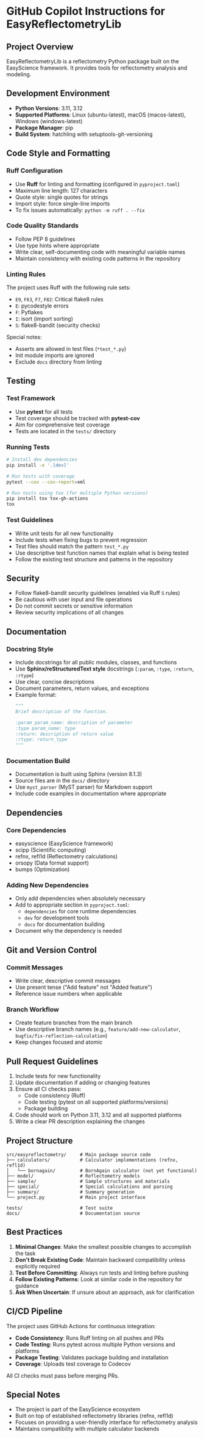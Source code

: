 # GitHub Copilot Instructions for EasyReflectometryLib

## Project Overview

EasyReflectometryLib is a reflectometry Python package built on the EasyScience framework. It provides tools for reflectometry analysis and modeling.

## Development Environment

- **Python Versions**: 3.11, 3.12
- **Supported Platforms**: Linux (ubuntu-latest), macOS (macos-latest), Windows (windows-latest)
- **Package Manager**: pip
- **Build System**: hatchling with setuptools-git-versioning

## Code Style and Formatting

### Ruff Configuration
- Use **Ruff** for linting and formatting (configured in `pyproject.toml`)
- Maximum line length: 127 characters
- Quote style: single quotes for strings
- Import style: force single-line imports
- To fix issues automatically: `python -m ruff . --fix`

### Code Quality Standards
- Follow PEP 8 guidelines
- Use type hints where appropriate
- Write clear, self-documenting code with meaningful variable names
- Maintain consistency with existing code patterns in the repository

### Linting Rules
The project uses Ruff with the following rule sets:
- `E9`, `F63`, `F7`, `F82`: Critical flake8 rules
- `E`: pycodestyle errors
- `F`: Pyflakes
- `I`: isort (import sorting)
- `S`: flake8-bandit (security checks)

Special notes:
- Asserts are allowed in test files (`*test_*.py`)
- Init module imports are ignored
- Exclude `docs` directory from linting

## Testing

### Test Framework
- Use **pytest** for all tests
- Test coverage should be tracked with **pytest-cov**
- Aim for comprehensive test coverage
- Tests are located in the `tests/` directory

### Running Tests
```bash
# Install dev dependencies
pip install -e '.[dev]'

# Run tests with coverage
pytest --cov --cov-report=xml

# Run tests using tox (for multiple Python versions)
pip install tox tox-gh-actions
tox
```

### Test Guidelines
- Write unit tests for all new functionality
- Include tests when fixing bugs to prevent regression
- Test files should match the pattern `test_*.py`
- Use descriptive test function names that explain what is being tested
- Follow the existing test structure and patterns in the repository

## Security

- Follow flake8-bandit security guidelines (enabled via Ruff `S` rules)
- Be cautious with user input and file operations
- Do not commit secrets or sensitive information
- Review security implications of all changes

## Documentation

### Docstring Style
- Include docstrings for all public modules, classes, and functions
- Use **Sphinx/reStructuredText style** docstrings (`:param`, `:type`, `:return`, `:rtype`)
- Use clear, concise descriptions
- Document parameters, return values, and exceptions
- Example format:
  ```python
  """
  Brief description of the function.

  :param param_name: description of parameter
  :type param_name: type
  :return: description of return value
  :rtype: return_type
  """
  ```

### Documentation Build
- Documentation is built using Sphinx (version 8.1.3)
- Source files are in the `docs/` directory
- Use `myst_parser` (MyST parser) for Markdown support
- Include code examples in documentation where appropriate

## Dependencies

### Core Dependencies
- easyscience (EasyScience framework)
- scipp (Scientific computing)
- refnx, refl1d (Reflectometry calculations)
- orsopy (Data format support)
- bumps (Optimization)

### Adding New Dependencies
- Only add dependencies when absolutely necessary
- Add to appropriate section in `pyproject.toml`:
  - `dependencies` for core runtime dependencies
  - `dev` for development tools
  - `docs` for documentation building
- Document why the dependency is needed

## Git and Version Control

### Commit Messages
- Write clear, descriptive commit messages
- Use present tense ("Add feature" not "Added feature")
- Reference issue numbers when applicable

### Branch Workflow
- Create feature branches from the main branch
- Use descriptive branch names (e.g., `feature/add-new-calculator`, `bugfix/fix-reflection-calculation`)
- Keep changes focused and atomic

## Pull Request Guidelines

1. Include tests for new functionality
2. Update documentation if adding or changing features
3. Ensure all CI checks pass:
   - Code consistency (Ruff)
   - Code testing (pytest on all supported platforms/versions)
   - Package building
4. Code should work on Python 3.11, 3.12 and all supported platforms
5. Write a clear PR description explaining the changes

## Project Structure

```
src/easyreflectometry/     # Main package source code
├── calculators/           # Calculator implementations (refnx, refl1d)
│   └── bornagain/         # BornAgain calculator (not yet functional)
├── model/                 # Reflectometry models
├── sample/                # Sample structures and materials
├── special/               # Special calculations and parsing
├── summary/               # Summary generation
└── project.py             # Main project interface

tests/                     # Test suite
docs/                      # Documentation source
```

## Best Practices

1. **Minimal Changes**: Make the smallest possible changes to accomplish the task
2. **Don't Break Existing Code**: Maintain backward compatibility unless explicitly required
3. **Test Before Committing**: Always run tests and linting before pushing
4. **Follow Existing Patterns**: Look at similar code in the repository for guidance
5. **Ask When Uncertain**: If unsure about an approach, ask for clarification

## CI/CD Pipeline

The project uses GitHub Actions for continuous integration:
- **Code Consistency**: Runs Ruff linting on all pushes and PRs
- **Code Testing**: Runs pytest across multiple Python versions and platforms
- **Package Testing**: Validates package building and installation
- **Coverage**: Uploads test coverage to Codecov

All CI checks must pass before merging PRs.

## Special Notes

- The project is part of the EasyScience ecosystem
- Built on top of established reflectometry libraries (refnx, refl1d)
- Focuses on providing a user-friendly interface for reflectometry analysis
- Maintains compatibility with multiple calculator backends
